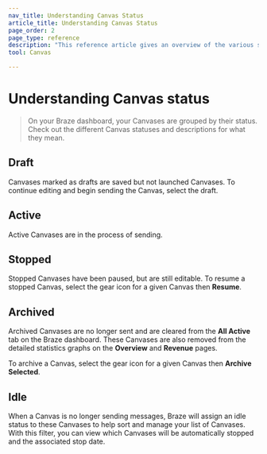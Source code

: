 ```yaml
---
nav_title: Understanding Canvas Status
article_title: Understanding Canvas Status
page_order: 2
page_type: reference
description: "This reference article gives an overview of the various statuses a Canvas can have and what they mean."
tool: Canvas

---
```


# Understanding Canvas status

> On your Braze dashboard, your Canvases are grouped by their status. Check out the different Canvas statuses and descriptions for what they mean.

## Draft

Canvases marked as drafts are saved but not launched Canvases. To continue editing and begin sending the Canvas, select the draft.

## Active

Active Canvases are in the process of sending.

## Stopped

Stopped Canvases have been paused, but are still editable. To resume a stopped Canvas, select the <i class="fas fa-cog"></i> gear icon for a given Canvas then **Resume**.

## Archived

Archived Canvases are no longer sent and are cleared from the **All Active** tab on the Braze dashboard. These Canvases are also removed from the detailed statistics graphs on the **Overview** and **Revenue** pages.

To archive a Canvas, select the <i class="fas fa-cog"></i> gear icon for a given Canvas then **Archive Selected**.

## Idle

When a Canvas is no longer sending messages, Braze will assign an idle status to these Canvases to help sort and manage your list of Canvases. With this filter, you can view which Canvases will be automatically stopped and the associated stop date.
